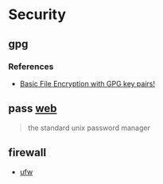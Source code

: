 # Security

## gpg

### References

- [Basic File Encryption with GPG key pairs!](https://www.youtube.com/watch?v=DMGIlj7u7Eo)

## pass [web](https://www.passwordstore.org/)

> the standard unix password manager

## firewall

- [ufw](https://launchpad.net/ufw)
